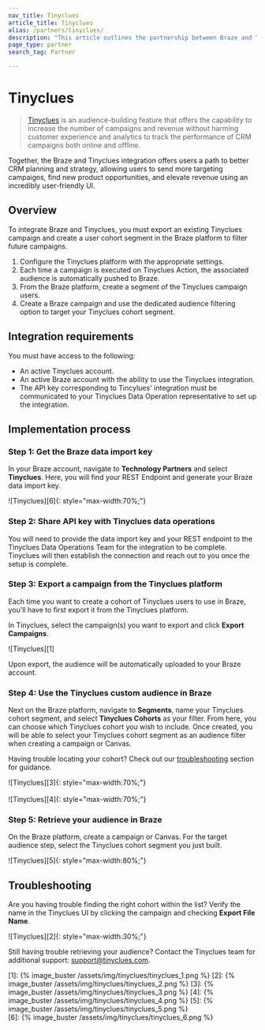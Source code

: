 ```yaml
---
nav_title: Tinyclues
article_title: Tinyclues
alias: /partners/tinyclues/
description: "This article outlines the partnership between Braze and Tinyclues, which offers an audience-building feature to help you send to more targeting campaigns, find new product opportunities, and elevate revenue using an incredibly user-friendly UI."
page_type: partner
search_tag: Partner

---
```


# Tinyclues

> [Tinyclues](https://www.tinyclues.com/) is an audience-building feature that offers the capability to increase the number of campaigns and revenue without harming customer experience and analytics to track the performance of CRM campaigns both online and offline.

Together, the Braze and Tinyclues integration offers users a path to better CRM planning and strategy, allowing users to send more targeting campaigns, find new product opportunities, and elevate revenue using an incredibly user-friendly UI.

## Overview

To integrate Braze and Tinyclues, you must export an existing Tinyclues campaign and create a user cohort segment in the Braze platform to filter future campaigns.

1. Configure the Tinyclues platform with the appropriate settings.
2. Each time a campaign is executed on Tinyclues Action, the associated audience is automatically pushed to Braze.
3. From the Braze platform, create a segment of the Tinyclues campaign users.
3. Create a Braze campaign and use the dedicated audience filtering option to target your Tinyclues cohort segment.

## Integration requirements

You must have access to the following:
- An active Tinyclues account.
- An active Braze account with the ability to use the Tinyclues integration.
- The API key corresponding to Tincylues' integration must be communicated to your Tinyclues Data Operation representative to set up the integration.

## Implementation process

### Step 1: Get the Braze data import key
In your Braze account, navigate to **Technology Partners** and select **Tinyclues**. Here, you will find your REST Endpoint and generate your Braze data import key. 

![Tinyclues][6]{: style="max-width:70%;"}

### Step 2: Share API key with Tinyclues data operations

You will need to provide the data import key and your REST endpoint to the Tinyclues Data Operations Team for the integration to be complete. Tinyclues will then establish the connection and reach out to you once the setup is complete. 

### Step 3: Export a campaign from the Tinyclues platform

Each time you want to create a cohort of Tinyclues users to use in Braze, you'll have to first export it from the Tinyclues platform.

In Tinyclues, select the campaign(s) you want to export and click __Export Campaigns__.

![Tinyclues][1]

Upon export, the audience will be automatically uploaded to your Braze account.

### Step 4: Use the Tinyclues custom audience in Braze

Next on the Braze platform, navigate to __Segments__, name your Tinyclues cohort segment, and select __Tinyclues Cohorts__ as your filter. From here, you can choose which Tinyclues cohort you wish to include. Once created, you will be able to select your Tinyclues cohort segment as an audience filter when creating a campaign or Canvas.

Having trouble locating your cohort? Check out our [troubleshooting](#troubleshooting) section for guidance. 

![Tinyclues][3]{: style="max-width:70%;"}<br><br>
![Tinyclues][4]{: style="max-width:70%;"}

### Step 5: Retrieve your audience in Braze

On the Braze platform, create a campaign or Canvas. For the target audience step, select the Tinyclues cohort segment you just built.

![Tinyclues][5]{: style="max-width:80%;"}

## Troubleshooting

Are you having trouble finding the right cohort within the list? Verify the name in the Tinyclues UI by clicking the campaign and checking **Export File Name**.

![Tinyclues][2]{: style="max-width:30%;"}

Still having trouble retrieving your audience? Contact the Tinyclues team for additional support: [support@tinyclues.com](mailto:support@tinyclues.com).

[1]: {% image_buster /assets/img/tinyclues/tinyclues_1.png %} 
[2]: {% image_buster /assets/img/tinyclues/tinyclues_2.png %} 
[3]: {% image_buster /assets/img/tinyclues/tinyclues_3.png %} 
[4]: {% image_buster /assets/img/tinyclues/tinyclues_4.png %}
[5]: {% image_buster /assets/img/tinyclues/tinyclues_5.png %}  
[6]: {% image_buster /assets/img/tinyclues/tinyclues_6.png %}  
